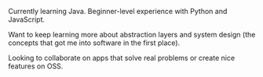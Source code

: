 Currently learning Java.
Beginner-level experience with Python and JavaScript.

Want to keep learning more about abstraction layers and system design (the concepts that got me into software in the first place).

Looking to collaborate on apps that solve real problems or create nice features on OSS.

